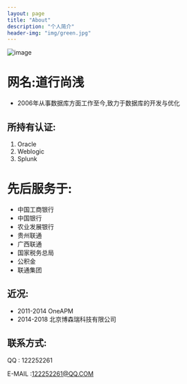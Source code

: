 ```yaml
---
layout: page
title: "About"
description: "个人简介" 
header-img: "img/green.jpg"
---
```



![image](http://wx3.sinaimg.cn/sq612/006Pv9mtgy1fmnk6g1lxxg305k05k74w.gif)

# 网名:道行尚浅


- 2006年从事数据库方面工作至今,致力于数据库的开发与优化

## 所持有认证:
1.  Oracle 
1.  Weblogic
1.  Splunk


# 先后服务于: 

- 中国工商银行
- 中国银行
- 农业发展银行
- 贵州联通
- 广西联通
- 国家税务总局
- 公积金
- 联通集团

## 近况:

- 2011-2014  OneAPM 
- 2014-2018  北京博森瑞科技有限公司 


## 联系方式:

QQ : 122252261

E-MAIL :122252261@QQ.COM









